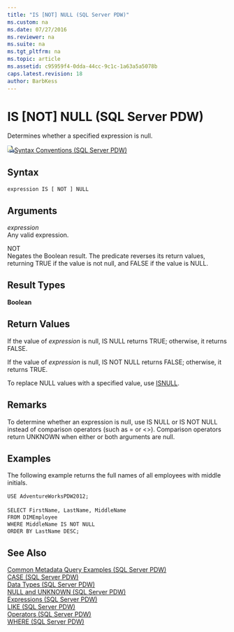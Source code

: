 ```yaml
---
title: "IS [NOT] NULL (SQL Server PDW)"
ms.custom: na
ms.date: 07/27/2016
ms.reviewer: na
ms.suite: na
ms.tgt_pltfrm: na
ms.topic: article
ms.assetid: c95959f4-0dda-44cc-9c1c-1a63a5a5078b
caps.latest.revision: 18
author: BarbKess
---
```

# IS [NOT] NULL (SQL Server PDW)
Determines whether a specified expression is null.  
  
![Topic link icon](../../mpp/sqlpdw/media/Topic_Link.gif "Topic_Link")[Syntax Conventions &#40;SQL Server PDW&#41;](../../mpp/sqlpdw/syntax-conventions-sql-server-pdw.md)  
  
## Syntax  
  
```  
expression IS [ NOT ] NULL  
```  
  
## Arguments  
*expression*  
Any valid expression.  
  
NOT  
Negates the Boolean result. The predicate reverses its return values, returning TRUE if the value is not null, and FALSE if the value is NULL.  
  
## Result Types  
**Boolean**  
  
## Return Values  
If the value of *expression* is null, IS NULL returns TRUE; otherwise, it returns FALSE.  
  
If the value of *expression* is null, IS NOT NULL returns FALSE; otherwise, it returns TRUE.  
  
To replace NULL values with a specified value, use [ISNULL](../../mpp/sqlpdw/isnull-sql-server-pdw.md).  
  
## Remarks  
To determine whether an expression is null, use IS NULL or IS NOT NULL instead of comparison operators (such as = or <>). Comparison operators return UNKNOWN when either or both arguments are null.  
  
## Examples  
The following example returns the full names of all employees with middle initials.  
  
```  
USE AdventureWorksPDW2012;  
  
SELECT FirstName, LastName, MiddleName  
FROM DIMEmployee  
WHERE MiddleName IS NOT NULL  
ORDER BY LastName DESC;  
```  
  
## See Also  
[Common Metadata Query Examples &#40;SQL Server PDW&#41;](../../mpp/sqlpdw/common-metadata-query-examples-sql-server-pdw.md)  
[CASE &#40;SQL Server PDW&#41;](../../mpp/sqlpdw/case-sql-server-pdw.md)  
[Data Types &#40;SQL Server PDW&#41;](../../mpp/sqlpdw/data-types-sql-server-pdw.md)  
[NULL and UNKNOWN &#40;SQL Server PDW&#41;](../../mpp/sqlpdw/null-and-unknown-sql-server-pdw.md)  
[Expressions &#40;SQL Server PDW&#41;](../../mpp/sqlpdw/expressions-sql-server-pdw.md)  
[LIKE &#40;SQL Server PDW&#41;](../../mpp/sqlpdw/like-sql-server-pdw.md)  
[Operators &#40;SQL Server PDW&#41;](../../mpp/sqlpdw/operators-sql-server-pdw.md)  
[WHERE &#40;SQL Server PDW&#41;](../../mpp/sqlpdw/where-sql-server-pdw.md)  
  
